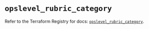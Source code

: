 # `opslevel_rubric_category`

Refer to the Terraform Registry for docs: [`opslevel_rubric_category`](https://registry.terraform.io/providers/opslevel/opslevel/1.6.3/docs/resources/rubric_category).
